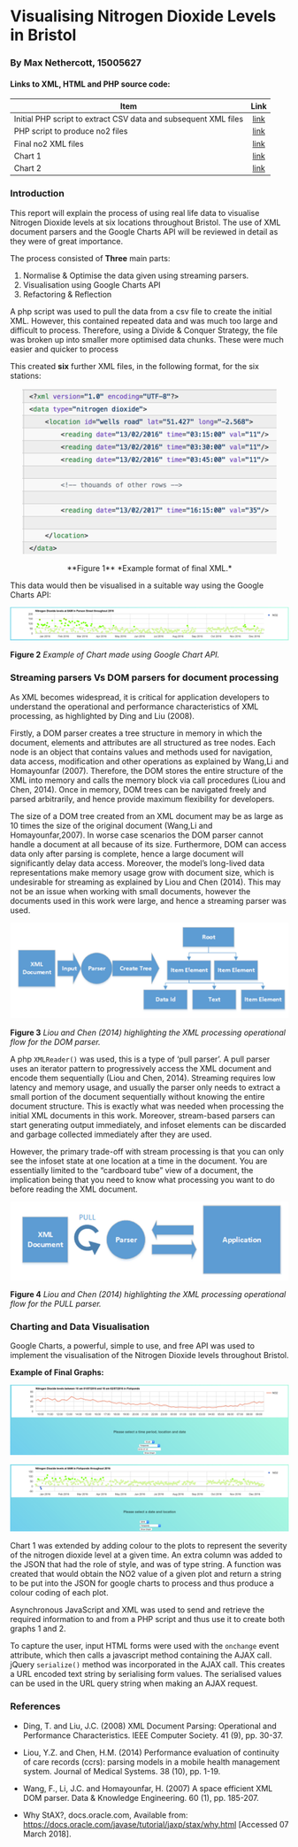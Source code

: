 # Visualising Nitrogen Dioxide Levels in Bristol
### By Max Nethercott, 15005627

#### Links to XML, HTML and PHP source code:

| Item          | Link          |
| ------------- |:-------------:|
| Initial PHP script to extract CSV data and subsequent XML files   | [link](https://github.com/Maxim341/UFCFR5-15-3-hand-in/tree/master/Tasks/Task%201/initial%20XML%20and%20php%20script) |
| PHP script to produce no2 files     | [link](https://github.com/Maxim341/UFCFR5-15-3-hand-in/blob/master/Tasks/Task%201/produce_no2.php)      |
| Final no2 XML files | [link](https://github.com/Maxim341/UFCFR5-15-3-hand-in/tree/master/Tasks/Task%201/output%20XML)      |
| Chart 1              |    [link](https://github.com/Maxim341/UFCFR5-15-3-hand-in/tree/master/Tasks/Task%202/Chart%201)         |
|Chart 2   |  [link](https://github.com/Maxim341/UFCFR5-15-3-hand-in/tree/master/Tasks/Task%202/Chart%202) |




### Introduction

This report will explain the process of using real life data to visualise Nitrogen Dioxide levels at six locations throughout Bristol. The use of XML document parsers and the Google Charts API will be reviewed in detail as they were of great importance.

The process consisted of **Three** main parts:

1. Normalise & Optimise the data given using streaming parsers.
2. Visualisation using Google Charts API
3. Refactoring & Reflection

A php script was used to pull the data from a csv file to create the initial XML. However, this contained repeated data and was much too large and difficult to process. Therefore, using a Divide & Conquer Strategy, the file was broken up into smaller more optimised data chunks. These were much easier and quicker to process

This created **six** further XML files, in the following format, for the six stations:


<p align="center">
  <img width="460" height="300" src="XMLFormat.png">
</p>
<p align="center">
**Figure 1** *Example format of final XML.*
</p>
This data would then be visualised in a suitable way using the Google Charts API:


<p align="center">
<img src="colourScatter.png">
</p>

**Figure 2** *Example of Chart made using Google Chart API.*

### Streaming parsers Vs DOM parsers for document processing


As XML becomes widespread, it is critical for application developers to understand the operational and performance characteristics of XML processing, as highlighted by Ding and Liu (2008).

Firstly, a DOM parser creates a tree structure in memory in which the document, elements and attributes are all structured as tree nodes. Each node is an object that contains values and methods used for navigation, data access, modification and other operations as explained by Wang,Li and Homayounfar (2007). Therefore, the DOM stores the entire structure of the XML into memory and calls the memory block via call procedures (Liou and Chen, 2014). Once in memory, DOM trees can be navigated freely and parsed arbitrarily, and hence provide maximum flexibility for developers.

The size of a DOM tree created from an XML document may be as large as 10 times the size of the original document (Wang,Li and Homayounfar,2007). In worse case scenarios the DOM parser cannot handle a document at all because of its size. Furthermore, DOM  can access data only after parsing is complete, hence a large document will significantly delay data access. Moreover, the model’s long-lived data representations make memory usage grow with document size, which is undesirable for streaming as explained by Liou and Chen (2014). This may not be an issue when working with small documents, however the documents used in this work were large, and hence a streaming parser was used.

<p align="center">
<img src="DOMparserdiagram.png">

</p>

**Figure 3** *Liou and Chen (2014) highlighting the XML processing operational flow for the DOM parser.*


A php ```XMLReader()``` was used, this is a type of ‘pull parser’. A pull parser uses an iterator pattern to progressively access the XML document and encode them  sequentially (Liou and Chen, 2014). Streaming requires low latency and memory usage, and usually the parser only needs to extract a small portion of the document sequentially without knowing the entire document structure. This is exactly what was needed when processing the initial XML documents in this work. Moreover, stream-based parsers can start generating output immediately, and infoset elements can be discarded and garbage collected immediately after they are used.

However, the primary trade-off with stream processing is that you can only see the infoset state at one location at a time in the document. You are essentially limited to the “cardboard tube” view of a document, the implication being that you need to know what processing you want to do before reading the XML document.

<p align="center">
<img src="PullParserDiagram.png">

</p>

**Figure 4** *Liou and Chen (2014) highlighting the XML processing operational flow for the PULL parser.*

### Charting and Data Visualisation

Google Charts, a powerful, simple to use, and free API was used to implement the visualisation of the Nitrogen Dioxide levels throughout Bristol.

**Example of Final Graphs:**

<p align="center">
<img src="colourChart2.png">

</p>

<p align="center">
<img src="colourChart1.png">

</p>


Chart 1 was extended by adding colour to the plots to represent the severity of the nitrogen dioxide level at a given time. An extra column was added to the JSON that had the role of style, and was of type string. A function was created that would obtain the NO2 value of a given plot and return a string to be put into the JSON for google charts to process and thus produce a colour coding of each plot.

Asynchronous JavaScript and XML was used to send and retrieve the required information to and from a PHP script and thus use it to create both graphs 1 and 2.

To capture the user, input HTML forms were used with the ```onchange``` event attribute, which then calls a javascript method containing the AJAX call. jQuery ```serialize()``` method was incorporated in the AJAX call. This creates a URL encoded text string by serialising form values. The serialised values can be used in the URL query string when making an AJAX request.





### References

- Ding, T. and Liu, J.C. (2008) XML Document Parsing: Operational and Performance Characteristics. IEEE Computer Society. 41 (9), pp. 30-37.

- Liou, Y.Z. and Chen, H.M. (2014) Performance evaluation of continuity of care records (ccrs): parsing models in a mobile health management system. Journal of Medical Systems. 38 (10), pp. 1-19.

- Wang, F., Li, J.C. and Homayounfar, H. (2007) A space efficient XML DOM parser. Data & Knowledge Engineering. 60 (1), pp. 185-207.

- Why StAX?, docs.oracle.com, Available from: https://docs.oracle.com/javase/tutorial/jaxp/stax/why.html [Accessed 07 March 2018].
